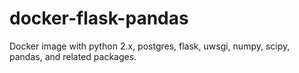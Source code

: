 # docker-flask-pandas
Docker image with python 2.x, postgres, flask, uwsgi, numpy, scipy, pandas, and related packages.
